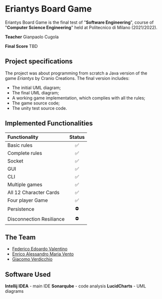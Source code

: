 # Eriantys Board Game

Eriantys Board Game is the final test of "**Software Engineering**", course of "**Computer Science Engineering**" held at Politecnico di Milano (2021/2022).

**Teacher** Gianpaolo Cugola

**Final Score** TBD

## Project specifications
The project was about programming from scratch a Java version of the game _Eriantys_ by Cranio Creations.
The final version includes: 
 - The initial UML diagram;
 - The final UML diagram;
 - A working game implementation, which complies with all the rules;
 - The game source code;
 - The unity test source code.
 ## Implemented Functionalities
 
| Functionality | Status |
|:-----------------------|:------------------------------------:|
| Basic rules | ✅|
| Complete rules | ✅|
| Socket |✅|
| GUI | ✅ |
| CLI |✅ |
| Multiple games | ✅|
| All 12 Character Cards | ✅ |
| Four player Game | ✅ |
| Persistence | ⛔ |
| Disconnection Resiliance | ⛔ |

## The Team
* [Federico Edoardo Valentino](https://github.com/FedericoValentino)
* [Enrico Alessandro Maria Vento](https://github.com/EnricoVento)
* [Giacomo Verdicchio](https://github.com/GiacomoVerdicchio)

## Software Used
**Intellij IDEA** - main IDE
**Sonarqube** - code analysis
**LucidCharts** - UML diagrams

